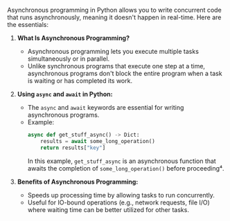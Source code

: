 Asynchronous programming in Python allows you to write concurrent code that runs asynchronously, meaning it doesn't happen in real-time. Here are the essentials:

1. **What Is Asynchronous Programming?**
   - Asynchronous programming lets you execute multiple tasks simultaneously or in parallel.
   - Unlike synchronous programs that execute one step at a time, asynchronous programs don't block the entire program when a task is waiting or has completed its work.

2. **Using `async` and `await` in Python:**
   - The `async` and `await` keywords are essential for writing asynchronous programs.
   - Example:
     ```python
     async def get_stuff_async() -> Dict:
         results = await some_long_operation()
         return results["key"]
     ```
     In this example, `get_stuff_async` is an asynchronous function that awaits the completion of `some_long_operation()` before proceeding⁴.

3. **Benefits of Asynchronous Programming:**
   - Speeds up processing time by allowing tasks to run concurrently.
   - Useful for IO-bound operations (e.g., network requests, file I/O) where waiting time can be better utilized for other tasks.
